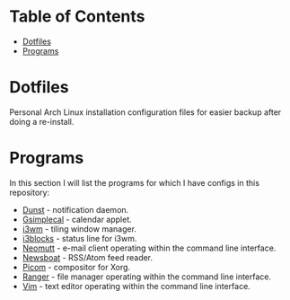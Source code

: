 Table of Contents
=================
* [Dotfiles](#Dotfiles)
* [Programs](#Programs)

# Dotfiles

Personal Arch Linux installation configuration files for easier backup after doing a re-install.

# Programs

In this section I will list the programs for which I have configs in this repository:

* [Dunst](../master/Arch/dunst/) - notification daemon.
* [Gsimplecal](../master/Arch/gsimplecal/) - calendar applet.
* [i3wm](../master/Arch/i3/) - tiling window manager.
* [i3blocks](../master/Arch/i3blocks/) - status line for i3wm.
* [Neomutt](../master/Arch/mutt/) - e-mail client operating within the command line interface.
* [Newsboat](../master/Arch/newsboat_config/) - RSS/Atom feed reader.
* [Picom](../master/Arch/picom/) - compositor for Xorg.
* [Ranger](../master/Arch/ranger/) - file manager operating within the command line interface.
* [Vim](../master/Arch/.vimrc) - text editor operating within the command line interface.
